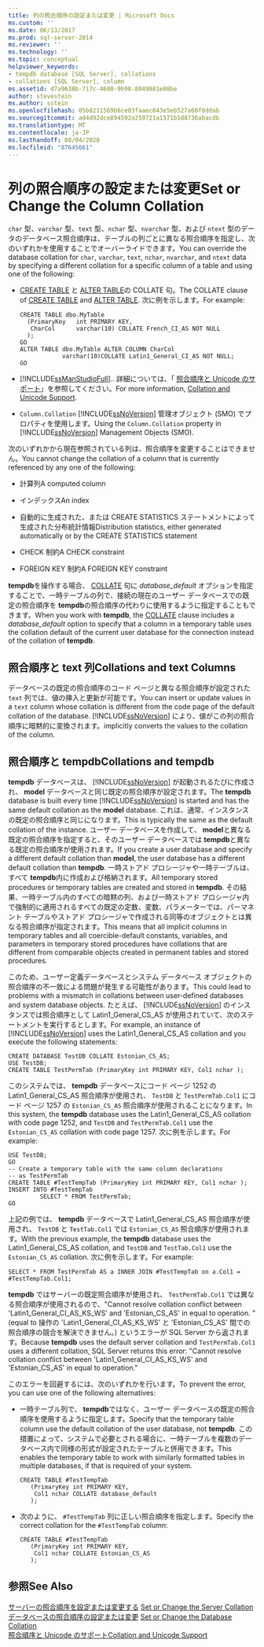 ```yaml
---
title: 列の照合順序の設定または変更 | Microsoft Docs
ms.custom: ''
ms.date: 06/13/2017
ms.prod: sql-server-2014
ms.reviewer: ''
ms.technology: ''
ms.topic: conceptual
helpviewer_keywords:
- tempdb database [SQL Server], collations
- collations [SQL Server], column
ms.assetid: d7a9638b-717c-4680-9b98-8849081e08be
author: stevestein
ms.author: sstein
ms.openlocfilehash: 05b8211569b6ce83faaec043e5eb527a60f0ddab
ms.sourcegitcommit: ad4d92dce894592a259721a1571b1d8736abacdb
ms.translationtype: MT
ms.contentlocale: ja-JP
ms.lasthandoff: 08/04/2020
ms.locfileid: "87645661"
---
```

# <a name="set-or-change-the-column-collation"></a><span data-ttu-id="4fa41-102">列の照合順序の設定または変更</span><span class="sxs-lookup"><span data-stu-id="4fa41-102">Set or Change the Column Collation</span></span>
  <span data-ttu-id="4fa41-103">`char` 型、`varchar` 型、`text` 型、`nchar` 型、`nvarchar` 型、および `ntext` 型のデータのデータベース照合順序は、テーブルの列ごとに異なる照合順序を指定し、次のいずれかを使用することでオーバーライドできます。</span><span class="sxs-lookup"><span data-stu-id="4fa41-103">You can override the database collation for `char`, `varchar`, `text`, `nchar`, `nvarchar`, and `ntext` data by specifying a different collation for a specific column of a table and using one of the following:</span></span>  
  
-   <span data-ttu-id="4fa41-104">[CREATE TABLE](/sql/t-sql/statements/create-table-transact-sql) と [ALTER TABLE](/sql/t-sql/statements/alter-table-transact-sql)の COLLATE 句。</span><span class="sxs-lookup"><span data-stu-id="4fa41-104">The COLLATE clause of [CREATE TABLE](/sql/t-sql/statements/create-table-transact-sql) and [ALTER TABLE](/sql/t-sql/statements/alter-table-transact-sql).</span></span> <span data-ttu-id="4fa41-105">次に例を示します。</span><span class="sxs-lookup"><span data-stu-id="4fa41-105">For example:</span></span>  
  
    ```  
    CREATE TABLE dbo.MyTable  
      (PrimaryKey   int PRIMARY KEY,  
       CharCol      varchar(10) COLLATE French_CI_AS NOT NULL  
      );  
    GO  
    ALTER TABLE dbo.MyTable ALTER COLUMN CharCol  
                varchar(10)COLLATE Latin1_General_CI_AS NOT NULL;  
    GO  
    ```  
  
-   [!INCLUDE[ssManStudioFull](../../includes/ssmanstudiofull-md.md)]<span data-ttu-id="4fa41-106">.</span><span class="sxs-lookup"><span data-stu-id="4fa41-106">.</span></span> <span data-ttu-id="4fa41-107">詳細については、「 [照合順序と Unicode のサポート](collation-and-unicode-support.md)」を参照してください。</span><span class="sxs-lookup"><span data-stu-id="4fa41-107">For more information, [Collation and Unicode Support](collation-and-unicode-support.md).</span></span>  
  
-   <span data-ttu-id="4fa41-108">`Column.Collation` [!INCLUDE[ssNoVersion](../../includes/ssnoversion-md.md)] 管理オブジェクト (SMO) でプロパティを使用します。</span><span class="sxs-lookup"><span data-stu-id="4fa41-108">Using the `Column.Collation` property in [!INCLUDE[ssNoVersion](../../includes/ssnoversion-md.md)] Management Objects (SMO).</span></span>  
  
 <span data-ttu-id="4fa41-109">次のいずれかから現在参照されている列は、照合順序を変更することはできません。</span><span class="sxs-lookup"><span data-stu-id="4fa41-109">You cannot change the collation of a column that is currently referenced by any one of the following:</span></span>  
  
-   <span data-ttu-id="4fa41-110">計算列</span><span class="sxs-lookup"><span data-stu-id="4fa41-110">A computed column</span></span>  
  
-   <span data-ttu-id="4fa41-111">インデックス</span><span class="sxs-lookup"><span data-stu-id="4fa41-111">An index</span></span>  
  
-   <span data-ttu-id="4fa41-112">自動的に生成された、または CREATE STATISTICS ステートメントによって生成された分布統計情報</span><span class="sxs-lookup"><span data-stu-id="4fa41-112">Distribution statistics, either generated automatically or by the CREATE STATISTICS statement</span></span>  
  
-   <span data-ttu-id="4fa41-113">CHECK 制約</span><span class="sxs-lookup"><span data-stu-id="4fa41-113">A CHECK constraint</span></span>  
  
-   <span data-ttu-id="4fa41-114">FOREIGN KEY 制約</span><span class="sxs-lookup"><span data-stu-id="4fa41-114">A FOREIGN KEY constraint</span></span>  
  
 <span data-ttu-id="4fa41-115">**tempdb**を操作する場合、 [COLLATE](/sql/t-sql/statements/collations) 句に *database_default* オプションを指定することで、一時テーブルの列で、接続の現在のユーザー データベースでの既定の照合順序を **tempdb**の照合順序の代わりに使用するように指定することもできます。</span><span class="sxs-lookup"><span data-stu-id="4fa41-115">When you work with **tempdb**, the [COLLATE](/sql/t-sql/statements/collations) clause includes a *database_default* option to specify that a column in a temporary table uses the collation default of the current user database for the connection instead of the collation of **tempdb**.</span></span>  
  
## <a name="collations-and-text-columns"></a><span data-ttu-id="4fa41-116">照合順序と text 列</span><span class="sxs-lookup"><span data-stu-id="4fa41-116">Collations and text Columns</span></span>  
 <span data-ttu-id="4fa41-117">データベースの既定の照合順序のコード ページと異なる照合順序が設定された `text` 列では、値の挿入と更新が可能です。</span><span class="sxs-lookup"><span data-stu-id="4fa41-117">You can insert or update values in a `text` column whose collation is different from the code page of the default collation of the database.</span></span> [!INCLUDE[ssNoVersion](../../includes/ssnoversion-md.md)] <span data-ttu-id="4fa41-118">により、値がこの列の照合順序に暗黙的に変換されます。</span><span class="sxs-lookup"><span data-stu-id="4fa41-118">implicitly converts the values to the collation of the column.</span></span>  
  
## <a name="collations-and-tempdb"></a><span data-ttu-id="4fa41-119">照合順序と tempdb</span><span class="sxs-lookup"><span data-stu-id="4fa41-119">Collations and tempdb</span></span>  
 <span data-ttu-id="4fa41-120">**tempdb** データベースは、 [!INCLUDE[ssNoVersion](../../includes/ssnoversion-md.md)] が起動されるたびに作成され、 **model** データベースと同じ既定の照合順序が設定されます。</span><span class="sxs-lookup"><span data-stu-id="4fa41-120">The **tempdb** database is built every time [!INCLUDE[ssNoVersion](../../includes/ssnoversion-md.md)] is started and has the same default collation as the **model** database.</span></span> <span data-ttu-id="4fa41-121">これは、通常、インスタンスの既定の照合順序と同じになります。</span><span class="sxs-lookup"><span data-stu-id="4fa41-121">This is typically the same as the default collation of the instance.</span></span> <span data-ttu-id="4fa41-122">ユーザー データベースを作成して、 **model**と異なる既定の照合順序を指定すると、そのユーザー データベースでは **tempdb**と異なる既定の照合順序が使用されます。</span><span class="sxs-lookup"><span data-stu-id="4fa41-122">If you create a user database and specify a different default collation than **model**, the user database has a different default collation than **tempdb**.</span></span> <span data-ttu-id="4fa41-123">一時ストアド プロシージャや一時テーブルは、すべて **tempdb**内に作成および格納されます。</span><span class="sxs-lookup"><span data-stu-id="4fa41-123">All temporary stored procedures or temporary tables are created and stored in **tempdb**.</span></span> <span data-ttu-id="4fa41-124">その結果、一時テーブル内のすべての暗黙の列、および一時ストアド プロシージャ内で強制的に適用されるすべての既定の定数、変数、パラメーターでは、パーマネント テーブルやストアド プロシージャで作成される同等のオブジェクトとは異なる照合順序が指定されます。</span><span class="sxs-lookup"><span data-stu-id="4fa41-124">This means that all implicit columns in temporary tables and all coercible-default constants, variables, and parameters in temporary stored procedures have collations that are different from comparable objects created in permanent tables and stored procedures.</span></span>  
  
 <span data-ttu-id="4fa41-125">このため、ユーザー定義データベースとシステム データベース オブジェクトの照合順序の不一致による問題が発生する可能性があります。</span><span class="sxs-lookup"><span data-stu-id="4fa41-125">This could lead to problems with a mismatch in collations between user-defined databases and system database objects.</span></span> <span data-ttu-id="4fa41-126">たとえば、 [!INCLUDE[ssNoVersion](../../includes/ssnoversion-md.md)] のインスタンスでは照合順序として Latin1_General_CS_AS が使用されていて、次のステートメントを実行するとします。</span><span class="sxs-lookup"><span data-stu-id="4fa41-126">For example, an instance of [!INCLUDE[ssNoVersion](../../includes/ssnoversion-md.md)] uses the Latin1_General_CS_AS collation and you execute the following statements:</span></span>  
  
```  
CREATE DATABASE TestDB COLLATE Estonian_CS_AS;  
USE TestDB;  
CREATE TABLE TestPermTab (PrimaryKey int PRIMARY KEY, Col1 nchar );  
```  
  
 <span data-ttu-id="4fa41-127">このシステムでは、 **tempdb** データベースにコード ページ 1252 の Latin1_General_CS_AS 照合順序が使用され、 `TestDB` と `TestPermTab.Col1` にコード ページ 1257 の `Estonian_CS_AS` 照合順序が使用されることになります。</span><span class="sxs-lookup"><span data-stu-id="4fa41-127">In this system, the **tempdb** database uses the Latin1_General_CS_AS collation with code page 1252, and `TestDB` and `TestPermTab.Col1` use the `Estonian_CS_AS` collation with code page 1257.</span></span> <span data-ttu-id="4fa41-128">次に例を示します。</span><span class="sxs-lookup"><span data-stu-id="4fa41-128">For example:</span></span>  
  
```  
USE TestDB;  
GO  
-- Create a temporary table with the same column declarations  
-- as TestPermTab  
CREATE TABLE #TestTempTab (PrimaryKey int PRIMARY KEY, Col1 nchar );  
INSERT INTO #TestTempTab  
         SELECT * FROM TestPermTab;  
GO  
```  
  
 <span data-ttu-id="4fa41-129">上記の例では、 **tempdb** データベースで Latin1_General_CS_AS 照合順序が使用され、 `TestDB` と `TestTab.Col1` では `Estonian_CS_AS` 照合順序が使用されます。</span><span class="sxs-lookup"><span data-stu-id="4fa41-129">With the previous example, the **tempdb** database uses the Latin1_General_CS_AS collation, and `TestDB` and `TestTab.Col1` use the `Estonian_CS_AS` collation.</span></span> <span data-ttu-id="4fa41-130">次に例を示します。</span><span class="sxs-lookup"><span data-stu-id="4fa41-130">For example:</span></span>  
  
```  
SELECT * FROM TestPermTab AS a INNER JOIN #TestTempTab on a.Col1 = #TestTempTab.Col1;  
```  
  
 <span data-ttu-id="4fa41-131">**tempdb** ではサーバーの既定照合順序が使用され、 `TestPermTab.Col1` では異なる照合順序が使用されるので、"Cannot resolve collation conflict between 'Latin1_General_CI_AS_KS_WS' and 'Estonian_CS_AS' in equal to operation. " (equal to 操作の 'Latin1_General_CI_AS_KS_WS' と 'Estonian_CS_AS' 間での照合順序の競合を解決できません。) というエラーが SQL Server から返されます。</span><span class="sxs-lookup"><span data-stu-id="4fa41-131">Because **tempdb** uses the default server collation and `TestPermTab.Col1` uses a different collation, SQL Server returns this error: "Cannot resolve collation conflict between 'Latin1_General_CI_AS_KS_WS' and 'Estonian_CS_AS' in equal to operation."</span></span>  
  
 <span data-ttu-id="4fa41-132">このエラーを回避するには、次のいずれかを行います。</span><span class="sxs-lookup"><span data-stu-id="4fa41-132">To prevent the error, you can use one of the following alternatives:</span></span>  
  
-   <span data-ttu-id="4fa41-133">一時テーブル列で、 **tempdb**ではなく、ユーザー データベースの既定の照合順序を使用するように指定します。</span><span class="sxs-lookup"><span data-stu-id="4fa41-133">Specify that the temporary table column use the default collation of the user database, not **tempdb**.</span></span> <span data-ttu-id="4fa41-134">この措置によって、システムで必要とされる場合に、一時テーブルを複数のデータベース内で同様の形式が設定されたテーブルと併用できます。</span><span class="sxs-lookup"><span data-stu-id="4fa41-134">This enables the temporary table to work with similarly formatted tables in multiple databases, if that is required of your system.</span></span>  
  
    ```  
    CREATE TABLE #TestTempTab  
       (PrimaryKey int PRIMARY KEY,  
        Col1 nchar COLLATE database_default  
       );  
    ```  
  
-   <span data-ttu-id="4fa41-135">次のように、 `#TestTempTab` 列に正しい照合順序を指定します。</span><span class="sxs-lookup"><span data-stu-id="4fa41-135">Specify the correct collation for the `#TestTempTab` column:</span></span>  
  
    ```  
    CREATE TABLE #TestTempTab  
       (PrimaryKey int PRIMARY KEY,  
        Col1 nchar COLLATE Estonian_CS_AS  
       );  
    ```  
  
## <a name="see-also"></a><span data-ttu-id="4fa41-136">参照</span><span class="sxs-lookup"><span data-stu-id="4fa41-136">See Also</span></span>  
 <span data-ttu-id="4fa41-137">[サーバーの照合順序を設定または変更する](set-or-change-the-server-collation.md) </span><span class="sxs-lookup"><span data-stu-id="4fa41-137">[Set or Change the Server Collation](set-or-change-the-server-collation.md) </span></span>  
 <span data-ttu-id="4fa41-138">[データベースの照合順序の設定または変更](set-or-change-the-database-collation.md) </span><span class="sxs-lookup"><span data-stu-id="4fa41-138">[Set or Change the Database Collation](set-or-change-the-database-collation.md) </span></span>  
 [<span data-ttu-id="4fa41-139">照合順序と Unicode のサポート</span><span class="sxs-lookup"><span data-stu-id="4fa41-139">Collation and Unicode Support</span></span>](collation-and-unicode-support.md)  
  
  
